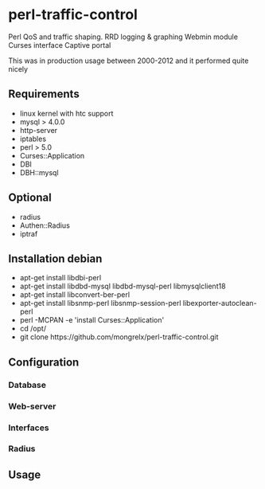 # perl-traffic-control

Perl QoS and traffic shaping.
RRD logging & graphing
Webmin module
Curses interface
Captive portal


This was in production usage between 2000-2012 and it performed quite nicely

<h2>Requirements</h2>
<ul>
<li> linux kernel with htc support
<li> mysql > 4.0.0
<li> http-server
<li> iptables
<li> perl > 5.0
<li> Curses::Application
<li> DBI
<li> DBH::mysql
</ul>

<h2>Optional</h2>
<ul>
<li> radius
<li> Authen::Radius
<li> iptraf
</ul>

<h2>Installation debian</h2>
<ul>
<li> apt-get install libdbi-perl 
<li> apt-get install libdbd-mysql libdbd-mysql-perl libmysqlclient18
<li> apt-get install libconvert-ber-perl
<li> apt-get install libsnmp-perl libsnmp-session-perl libexporter-autoclean-perl
<li> perl -MCPAN -e 'install Curses::Application'
<li> cd /opt/
<li> git clone https://github.com/mongrelx/perl-traffic-control.git
</ul>

<h2>Configuration</h2>
<h3>Database<h3>
<h3>Web-server<h3>
<h3>Interfaces<h3>
<h3>Radius<h3>
<h2>Usage</h2>

